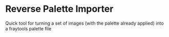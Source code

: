 Reverse Palette Importer
========================

Quick tool for turning a set of images (with the palette already applied) into a fraytools palette file